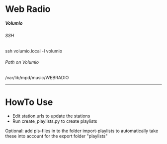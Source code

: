 # Web Radio

##### Volumio
###### SSH
ssh volumio.local -l volumio

###### Path on Volumio
/var/lib/mpd/music/WEBRADIO

-----
# HowTo Use

- Edit station.urls to update the stations
- Run create_playlists.py to create playlists

Optional: add pls-files in to the folder import-playlists to automatically take these into account for the export folder "playlists"
